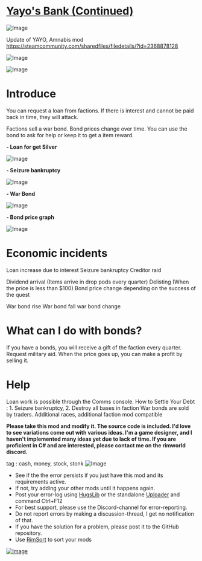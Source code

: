 # [Yayo's Bank (Continued)](https://steamcommunity.com/sharedfiles/filedetails/?id=2888738292)

![Image](https://i.imgur.com/buuPQel.png)

Update of YAYO, Amnabis mod
https://steamcommunity.com/sharedfiles/filedetails/?id=2368878128

![Image](https://i.imgur.com/pufA0kM.png)
	
![Image](https://i.imgur.com/Z4GOv8H.png)

# **Introduce**

You can request a loan from factions.
If there is interest and cannot be paid back in time, they will attack.

Factions sell a war bond.
Bond prices change over time.
You can use the bond to ask for help or keep it to get a item reward.



**- Loan for get Silver**

![Image](https://imgur.com/QoTwb50.gif)



**- Seizure bankruptcy**

![Image](https://imgur.com/4Hq2arD.gif)



**- War Bond**

![Image](https://imgur.com/4VRllzh.gif)



**- Bond price graph**

![Image](https://imgur.com/WhUg7Wv.gif)




# **Economic incidents**

Loan increase due to interest
Seizure bankruptcy
Creditor raid

Dividend arrival (Items arrive in drop pods every quarter)
Delisting (When the price is less than $100)
Bond price change depending on the success of the quest

War bond rise
War bond fall
war bond change

# **What can I do with bonds?**

If you have a bonds, you will receive a gift of the faction every quarter.
Request military aid.
When the price goes up, you can make a profit by selling it.

# **Help**

Loan work is possible through the Comms console.
How to Settle Your Debt : 1. Seizure bankruptcy, 2. Destroy all bases in faction
War bonds are sold by traders.
Additional races, additional faction mod compatible

**Please take this mod and modify it. The source code is included.
I'd love to see variations come out with various ideas.
I'm a game designer, and I haven't implemented many ideas yet due to lack of time.
If you are proficient in C# and are interested, please contact me on the rimworld discord.**

tag : cash, money, stock, stonk
![Image](https://i.imgur.com/PwoNOj4.png)



-  See if the the error persists if you just have this mod and its requirements active.
-  If not, try adding your other mods until it happens again.
-  Post your error-log using [HugsLib](https://steamcommunity.com/workshop/filedetails/?id=818773962) or the standalone [Uploader](https://steamcommunity.com/sharedfiles/filedetails/?id=2873415404) and command Ctrl+F12
-  For best support, please use the Discord-channel for error-reporting.
-  Do not report errors by making a discussion-thread, I get no notification of that.
-  If you have the solution for a problem, please post it to the GitHub repository.
-  Use [RimSort](https://github.com/RimSort/RimSort/releases/latest) to sort your mods



[![Image](https://img.shields.io/github/v/release/emipa606/YayosBank?label=latest%20version&style=plastic&color=9f1111&labelColor=black)](https://steamcommunity.com/sharedfiles/filedetails/changelog/2888738292)
